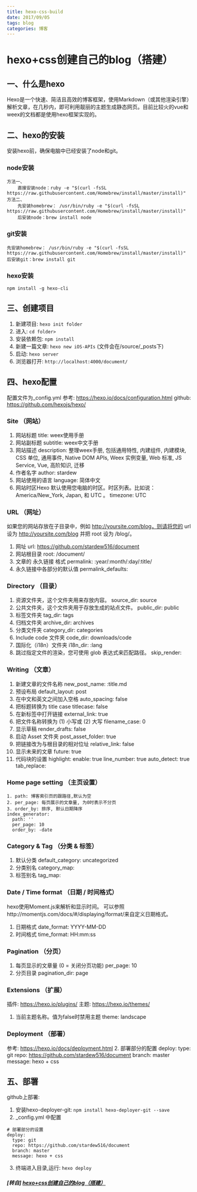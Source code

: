 ```yaml
---
title: hexo-css-build
date: 2017/09/05
tags: blog
categories: 博客
---
```


# hexo+css创建自己的blog（搭建） #

## 一、什么是hexo
Hexo是一个快速、简洁且高效的博客框架，使用Markdown（或其他渲染引擎）解析文章，在几秒内，即可利用靓丽的主题生成静态网页。目前比较火的vue和weex的文档都是使用hexo框架实现的。

## 二、hexo的安装
安装hexo前，确保电脑中已经安装了node和git。
### node安装
```
方法一、
    直接安装node：ruby -e "$(curl -fsSL https://raw.githubusercontent.com/Homebrew/install/master/install)"
方法二、
    先安装homebrew： /usr/bin/ruby -e "$(curl -fsSL https://raw.githubusercontent.com/Homebrew/install/master/install)"
    后安装node：brew install node
```

### git安装
```
先安装homebrew： /usr/bin/ruby -e "$(curl -fsSL https://raw.githubusercontent.com/Homebrew/install/master/install)"
后安装git：brew install git
```

### hexo安装
```
npm install -g hexo-cli
```

## 三、创建项目
1. 新建项目: `hexo init folder`
2. 进入: `cd folder>`
3. 安装依赖包: `npm install`
4. 新建一篇文章: `hexo new iOS-APIs` (文件会在/source/_posts下)
5. 启动: `hexo server`
6. 浏览器打开: `http://localhost:4000/document/`

## 四、hexo配置
配置文件为_config.yml
参考: https://hexo.io/docs/configuration.html
github: https://github.com/hexojs/hexo/

### Site （网站）
1. 网站标题
title: weex使用手册
2. 网站副标题
subtitle: weex中文手册
3. 网站描述
description: 整理weex手册, 包括通用特性, 内建组件, 内建模块, CSS 单位, 通用事件, Native DOM APIs, Weex 实例变量, Web 标准, JS Service, Vue, 高阶知识, 迁移
4. 作者名字
author: stardew
5. 网站使用的语言
language: 简体中文
6. 网站时区Hexo 默认使用您电脑的时区。时区列表。比如说：America/New_York, Japan, 和 UTC 。
timezone: UTC

### URL （网址）
如果您的网站存放在子目录中，例如 http://yoursite.com/blog，则请将您的 url 设为 http://yoursite.com/blog 并把 root 设为 /blog/。
1. 网址
url: https://github.com/stardew516/document
2. 网站根目录
root: /document/
3. 文章的 永久链接 格式
permalink: :year/:month/:day/:title/
4. 永久链接中各部分的默认值
permalink_defaults:

### Directory （目录）
1. 资源文件夹，这个文件夹用来存放内容。
source_dir: source
2. 公共文件夹，这个文件夹用于存放生成的站点文件。
public_dir: public
3. 标签文件夹
tag_dir: tags
4. 归档文件夹
archive_dir: archives
5. 分类文件夹
category_dir: categories
6. Include code 文件夹
code_dir: downloads/code
7. 国际化（i18n）文件夹
i18n_dir: :lang
8. 跳过指定文件的渲染，您可使用 glob 表达式来匹配路径。
skip_render:

### Writing （文章）
1. 新建文章的文件名称
new_post_name: :title.md
2. 预设布局
default_layout: post
3. 在中文和英文之间加入空格
auto_spacing: false
4. 把标题转换为 title case
titlecase: false
5. 在新标签中打开链接
external_link: true
6. 把文件名称转换为 (1) 小写或 (2) 大写
filename_case: 0
7. 显示草稿
render_drafts: false
8. 启动 Asset 文件夹
post_asset_folder: true
9. 把链接改为与根目录的相对位址
relative_link: false
10. 显示未来的文章
future: true
11. 代码块的设置
    highlight:
      enable: true
      line_number: true
      auto_detect: true
      tab_replace:
  
### Home page setting （主页设置）
    1. path: 博客索引页的跟路径,默认为空
    2. per_page: 每页展示的文章量, 为0时表示不分页
    3. order_by: 排序, 默认日期降序
    index_generator:
      path: ''
      per_page: 10
      order_by: -date
  
### Category & Tag （分类 & 标签）
1. 默认分类
default_category: uncategorized
2. 分类别名
category_map:
3. 标签别名
tag_map:

### Date / Time format （日期 / 时间格式）
hexo使用Moment.js来解析和显示时间。
可以参照http://momentjs.com/docs/#/displaying/format/来自定义日期格式。
1. 日期格式
date_format: YYYY-MM-DD
2. 时间格式
time_format: HH:mm:ss

### Pagination （分页）
1. 每页显示的文章量 (0 = 关闭分页功能)
per_page: 10
2. 分页目录
pagination_dir: page

### Extensions （扩展）
插件: https://hexo.io/plugins/
主题: https://hexo.io/themes/
1. 当前主题名称。值为false时禁用主题
theme: landscape

### Deployment （部署）
参考: https://hexo.io/docs/deployment.html
2. 部署部分的配置
    deploy:
      type: git
      repo: https://github.com/stardew516/document
      branch: master
      message: hexo + css

## 五、部署
github上部署:
1. 安装hexo-deployer-git: `npm install hexo-deployer-git --save`
2. _config.yml 中配置
  ```
  # 部署部分的设置
  deploy:
    type: git
    repo: https://github.com/stardew516/document
    branch: master
    message: hexo + css
  ```
3. 终端进入目录,运行: `hexo deploy`

##### [转自] [hexo+css创建自己的blog（搭建）](https://segmentfault.com/a/1190000011020260)